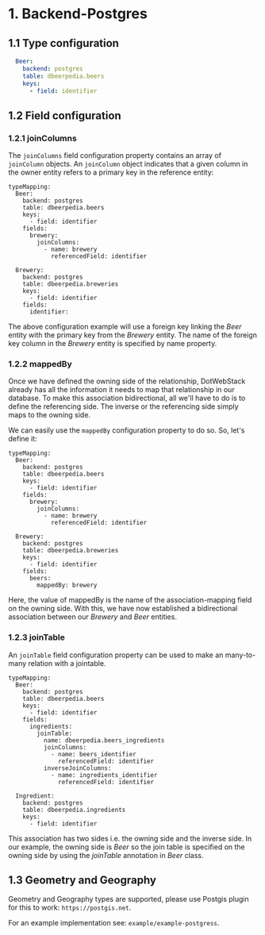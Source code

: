 # 1. Backend-Postgres

## 1.1 Type configuration

```yaml
  Beer:
    backend: postgres
    table: dbeerpedia.beers
    keys:
      - field: identifier
```

## 1.2 Field configuration

### 1.2.1 joinColumns

The `joinColumns` field configuration property contains an array of `joinColumn` objects. An `joinColumn` object indicates that a given column in the owner entity refers to a primary key in the reference entity:

```
typeMapping:
  Beer:
    backend: postgres
    table: dbeerpedia.beers
    keys:
      - field: identifier
    fields:
      brewery:
        joinColumns:
          - name: brewery
            referencedField: identifier
            
  Brewery:
    backend: postgres
    table: dbeerpedia.breweries
    keys:
      - field: identifier
    fields:
      identifier:    
```
The above configuration example will use a foreign key linking the *Beer* entity with the primary key from the *Brewery* entity. The name of the foreign key column in the *Brewery* entity is specified by name property.

### 1.2.2 mappedBy

Once we have defined the owning side of the relationship, DotWebStack already has all the information it needs to map that relationship in our database. To make this association bidirectional, all we'll have to do is to define the referencing side. The inverse or the referencing side simply maps to the owning side.

We can easily use the `mappedBy` configuration property to do so. So, let's define it:
```
typeMapping:
  Beer:
    backend: postgres
    table: dbeerpedia.beers
    keys:
      - field: identifier
    fields:
      brewery:
        joinColumns:
          - name: brewery
            referencedField: identifier
            
  Brewery:
    backend: postgres
    table: dbeerpedia.breweries
    keys:
      - field: identifier
    fields:
      beers:
        mappedBy: brewery
```
Here, the value of mappedBy is the name of the association-mapping field on the owning side. With this, we have now established a bidirectional association between our *Brewery* and *Beer* entities.

### 1.2.3 joinTable

An `joinTable` field configuration property can be used to make an many-to-many relation with a jointable. 

```
typeMapping:
  Beer:
    backend: postgres
    table: dbeerpedia.beers
    keys:
      - field: identifier
    fields:
      ingredients:
        joinTable:
          name: dbeerpedia.beers_ingredients
          joinColumns:
            - name: beers_identifier
              referencedField: identifier
          inverseJoinColumns:
            - name: ingredients_identifier
              referencedField: identifier

  Ingredient:
    backend: postgres
    table: dbeerpedia.ingredients
    keys:
      - field: identifier
```
This association has two sides i.e. the owning side and the inverse side. In our example, the owning side is *Beer* so the join table is specified on the owning side by using the *joinTable* annotation in *Beer* class.


## 1.3 Geometry and Geography 

Geometry and Geography types are supported, please use Postgis plugin for this to work: `https://postgis.net`.

For an example implementation see: `example/example-postgress`.




